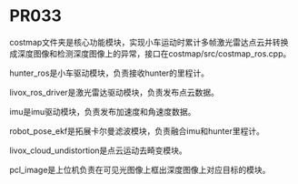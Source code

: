 # PR033
costmap文件夹是核心功能模块，实现小车运动时累计多帧激光雷达点云并转换成深度图像和检测深度图像上的异常，接口在costmap/src/costmap_ros.cpp。

hunter_ros是小车驱动模块，负责接收hunter的里程计。

livox_ros_driver是激光雷达驱动模块，负责发布点云数据。

imu是imu驱动模块，负责发布加速度和角速度数据。

robot_pose_ekf是拓展卡尔曼滤波模块，负责融合imu和hunter里程计。

livox_cloud_undistortion是点云运动去畸变模块。

pcl_image是上位机负责在可见光图像上框出深度图像上对应目标的模块。
